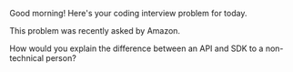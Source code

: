 Good morning! Here's your coding interview problem for today.This problem was recently asked by Amazon.How would you explain the difference between an API and SDK to a non-technicalperson?
